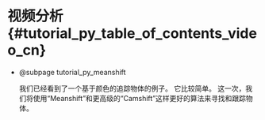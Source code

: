 # 视频分析{#tutorial_py_table_of_contents_video_cn}

- @subpage tutorial_py_meanshift

  我们已经看到了一个基于颜色的追踪物体的例子。 它比较简单。 这一次，我们将使用“Meanshift”和更高级的“Camshift”这样更好的算法来寻找和跟踪物体。

